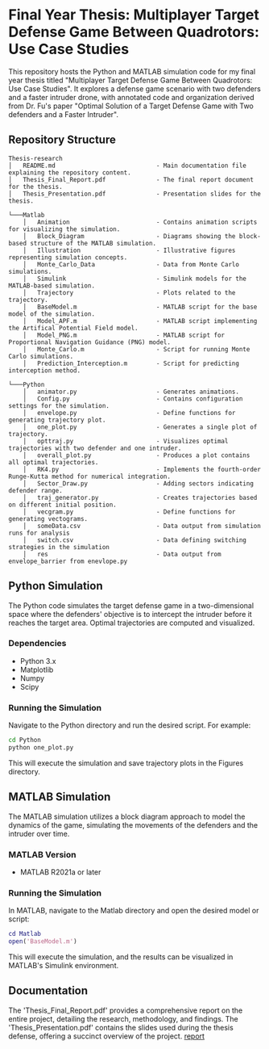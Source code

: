 # Final Year Thesis: Multiplayer Target Defense Game Between Quadrotors: Use Case Studies

This repository hosts the Python and MATLAB simulation code for my final year thesis titled "Multiplayer Target Defense Game Between Quadrotors: Use Case Studies". It explores a defense game scenario with two defenders and a faster intruder drone, with annotated code and organization derived from Dr. Fu's paper "Optimal Solution of a Target Defense Game with Two defenders and a Faster Intruder".

## Repository Structure

```plaintext
Thesis-research
│   README.md                            - Main documentation file explaining the repository content.
│   Thesis_Final_Report.pdf              - The final report document for the thesis.
│   Thesis_Presentation.pdf              - Presentation slides for the thesis.

└───Matlab
    │   Animation                        - Contains animation scripts for visualizing the simulation.
    │   Block_Diagram                    - Diagrams showing the block-based structure of the MATLAB simulation.
    │   Illustration                     - Illustrative figures representing simulation concepts.
    │   Monte_Carlo_Data                 - Data from Monte Carlo simulations.
    │   Simulink                         - Simulink models for the MATLAB-based simulation.
    │   Trajectory                       - Plots related to the trajectory.
    │   BaseModel.m                      - MATLAB script for the base model of the simulation.
    │   Model_APF.m                      - MATLAB script implementing the Artifical Potential Field model.
    │   Model_PNG.m                      - MATLAB script for Proportional Navigation Guidance (PNG) model.
    │   Monte_Carlo.m                    - Script for running Monte Carlo simulations.
    │   Prediction_Interception.m        - Script for predicting interception method.

└───Python
    │   animator.py                      - Generates animations.
    │   Config.py                        - Contains configuration settings for the simulation.
    │   envelope.py                      - Define functions for generating trajectory plot.
    │   one_plot.py                      - Generates a single plot of trajectory.
    │   opttraj.py                       - Visualizes optimal trajectories with two defender and one intruder.
    │   overall_plot.py                  - Produces a plot contains all optimal trajectories.
    │   RK4.py                           - Implements the fourth-order Runge-Kutta method for numerical integration.
    │   Sector_Draw.py                   - Adding sectors indicating defender range.
    │   traj_generator.py                - Creates trajectories based on different initial position.
    │   vecgram.py                       - Define functions for generating vectograms.
    │   someData.csv                     - Data output from simulation runs for analysis 
    │   switch.csv                       - Data defining switching strategies in the simulation
    │   res                              - Data output from envelope_barrier from enevlope.py

```

## Python Simulation

The Python code simulates the target defense game in a two-dimensional space where the defenders' objective is to intercept the intruder before it reaches the target area. Optimal trajectories are computed and visualized.

### Dependencies

- Python 3.x
- Matplotlib
- Numpy
- Scipy

### Running the Simulation

Navigate to the Python directory and run the desired script. For example:

```bash
cd Python
python one_plot.py
```

This will execute the simulation and save trajectory plots in the Figures directory.

## MATLAB Simulation

The MATLAB simulation utilizes a block diagram approach to model the dynamics of the game, simulating the movements of the defenders and the intruder over time.

### MATLAB Version

- MATLAB R2021a or later

### Running the Simulation

In MATLAB, navigate to the Matlab directory and open the desired model or script:

```matlab
cd Matlab
open('BaseModel.m')
```

This will execute the simulation, and the results can be visualized in MATLAB's Simulink environment.

## Documentation
The 'Thesis_Final_Report.pdf' provides a comprehensive report on the entire project, detailing the research, methodology, and findings.
The 'Thesis_Presentation.pdf' contains the slides used during the thesis defense, offering a succinct overview of the project.
[report](https://www.overleaf.com/project/652b96096ece88dceaee7601)